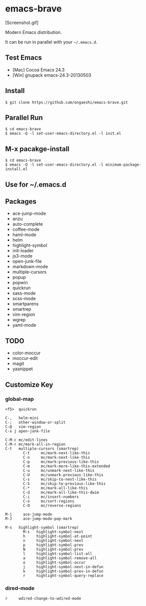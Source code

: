 # emacs-brave

[Screenshot.gif]

Modern Emacs distribution.

It can be run in parallel with your `~/.emacs.d`.

## Test Emacs
- [Mac] Cocoa Emacs 24.3
- [Win] gnupack emacs-24.3-20130503

## Install
```
$ git clone https://github.com/ongaeshi/emacs-brave.git
```

## Parallel Run
```
$ cd emacs-brave
$ emacs -Q -l set-user-emacs-directory.el -l init.el
```

## M-x pacakge-install
```
$ cd emacs-brave
$ emacs -Q -l set-user-emacs-directory.el -l minimum-package-install.el
```

## Use for ~/.emacs.d

## Packages
- ace-jump-mode
- anzu
- auto-complete
- coffee-mode
- haml-mode
- helm
- highlight-symbol
- init-loader
- js3-mode
- open-junk-file
- markdown-mode
- multiple-cursors
- popup
- popwin
- quickrun
- sass-mode
- scss-mode
- smartparens
- smartrep
- vim-region
- wgrep
- yaml-mode

## TODO
- color-moccur
- moccur-edit
- magit
- yasnippet

## Customize Key
### global-map
```
<f5>  quickrun

C-,   helm-mini
C-;   other-window-or-split
C-@   vim-region
C-x j open-junk-file

C-M-c mc/edit-lines
C-M-r mc/mark-all-in-region
C-t   multiple-cursors (smartrep)
        C-t     mc/mark-next-like-this
        C-n     mc/mark-next-like-this
        C-p     mc/mark-previous-like-this
        C-m     mc/mark-more-like-this-extended
        C-u     mc/unmark-next-like-this
        C-U     mc/unmark-previous-like-this
        C-s     mc/skip-to-next-like-this
        C-S     mc/skip-to-previous-like-this
        C-*     mc/mark-all-like-this
        C-d     mc/mark-all-like-this-dwim
        C-i     mc/insert-numbers
        C-o     mc/sort-regions
        C-O     mc/reverse-regions
        
M-j     ace-jump-mode
M-J     ace-jump-mode-pop-mark

M-s   highlight-symbol (smartrep)
        M-s   highlight-symbol-next
        h     highlight-symbol-at-point
        n     highlight-symbol-next
        p     highlight-symbol-prev
        N     highlight-symbol-prev
        l     highlight-symbol-list-all
        a     highlight-symbol-remove-all
        o     highlight-symbol-occur
        j     highlight-symbol-next-in-defun
        k     highlight-symbol-prev-in-defun
        r     highlight-symbol-query-replace
```

### dired-mode
```
r     wdired-change-to-wdired-mode
```
